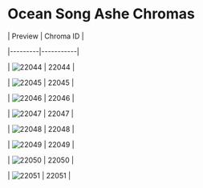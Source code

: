 # Ocean Song Ashe Chromas


| Preview | Chroma ID |

|---------|-----------|

| ![22044](https://raw.communitydragon.org/latest/plugins/rcp-be-lol-game-data/global/default/v1/champion-chroma-images/22/22044.png) | 22044 |

| ![22045](https://raw.communitydragon.org/latest/plugins/rcp-be-lol-game-data/global/default/v1/champion-chroma-images/22/22045.png) | 22045 |

| ![22046](https://raw.communitydragon.org/latest/plugins/rcp-be-lol-game-data/global/default/v1/champion-chroma-images/22/22046.png) | 22046 |

| ![22047](https://raw.communitydragon.org/latest/plugins/rcp-be-lol-game-data/global/default/v1/champion-chroma-images/22/22047.png) | 22047 |

| ![22048](https://raw.communitydragon.org/latest/plugins/rcp-be-lol-game-data/global/default/v1/champion-chroma-images/22/22048.png) | 22048 |

| ![22049](https://raw.communitydragon.org/latest/plugins/rcp-be-lol-game-data/global/default/v1/champion-chroma-images/22/22049.png) | 22049 |

| ![22050](https://raw.communitydragon.org/latest/plugins/rcp-be-lol-game-data/global/default/v1/champion-chroma-images/22/22050.png) | 22050 |

| ![22051](https://raw.communitydragon.org/latest/plugins/rcp-be-lol-game-data/global/default/v1/champion-chroma-images/22/22051.png) | 22051 |